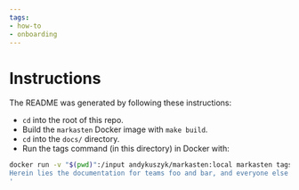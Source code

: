 ```yaml
---
tags:
- how-to
- onboarding
---
```


# Instructions
The README was generated by following these instructions:
- `cd` into the root of this repo.
- Build the `markasten` Docker image with `make build`.
- `cd` into the `docs/` directory.
- Run the tags command (in this directory) in Docker with:

```sh
docker run -v "$(pwd)":/input andykuszyk/markasten:local markasten tags --capitalize -i /input -o /input/README.md --toc --title 'Documentation
Herein lies the documentation for teams foo and bar, and everyone else besides.
'
```
